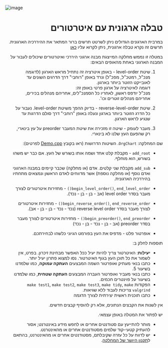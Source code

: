 ![image](https://user-images.githubusercontent.com/62290677/170187520-cb639db8-5e06-46a8-a382-e7dbddd8d01e.png)



<div dir="rtl" lang="he">

# טבלה ארגונית עם איטרטורים

במרבית הארגונים הגדולים ניתן לשרטט תרשים ברור המתאר את ההיררכיה הארגונית. תרשים זה נקרא טבלה ארגונית, ניתן לקרוא עליו [כאן](https://en.wikipedia.org/wiki/Organizational_chart)

במטלה זו נממש מחלקה המייצגת מבנה ארגוני היררכי ואיטרטורים שיכולים לעבור על המבנה הארגוני באחת מהאופים הבאים:

1. שיטת level-order - באופן איטרציה זה נתחיל מראש הארגון (לדוגמה מנכ"ל, רמטכ"ל, מפכ"ל) ונרד באופן "רוחבי" דרך הדרגים השונים עד לאובייקט הזוטר ביותר בארגון.  
דוגמה לאיטרציה על ארגון פרטי באופן זה:  
מנכ"ל יודפס ראשון, לאחריו כל הסמנכ"לים, אחריהם מנהלים בכירים, אחריהם מנהלים זוטרים וכו'.

2. שיטת reverse-level-order - בדיוק ההפך משיטת level-order. נעבור על כל הדרג הזוטר ביותר בארגון ונעלה באופן "רוחבי" דרך סולם הדרגות עד שנגיע לראש הארגון.

3. מעבר לעומק - שיטה זו מזכירה את שיטת המעבר preorder על עץ בינארי, רק שהפעם העץ שלנו לא בינארי. 



שם המחלקה: `OrgChart`.
השיטות הדרושות (ראו בקובץ [Demo.cpp](https://github.com/cpp-exercises-5782/orgchart-a/blob/main/Demo.cpp) לפרטים):

* `add_root` - מקבלת קלט אחד ושמה אותו בשורש של העץ. אם כבר יש משהו בשורש, הוא מוחלף.
* `add_sub` מקבלת שני קלטים. אדם (או מחלקה) שכבר קיימים במבנה הארגוני ואדם נוסף (או מחלקה נוספת) אשר מדווחים לאדם הראשון ונמצאים מתחתיו בהיררכיה הארגונית.
* `begin_level_order()`, `end_level_order()` - מחזירות איטרטורים לצורך מעבר בסדר level order (אב - בן - בן - נכד).
* `begin_reverse_order()`, `end_reverse_order()` - מחזירות איטרטורים לצורך מעבר בסדר reverse level order (נכד - נכד - בן - בן - אב).
* `begin_preorder()`, `end_preorder()` - מחזירות איטרטורים לצורך מעבר בסדר preorder (אב - בן - נכד - בן - נכד)

* אופרטור פלט - מדפיס את העץ בפורמט הגיוני כלשהו לבחירתכם.


תוספות לחלק ב:
* **יעילות**: האיטרטור צריך להיות יעיל ככל האפשר מבחינת זיכרון. בפרט, אין לשמור את כל תוכן העץ בגוף האיטרטור. נסו למצוא פתרון יעיל יותר.
* כתבו בנאי מעתיק ואופרטור השמה המבצעים **העתקה עמוקה**, כמו שלמדנו בשיעור 5.
* כתבו בנאי מעביר ואופרטור העברה המבצעים **העתקה שטחית**, כמו שלמדנו בשיעור על פוינטרים חכמים.
* הפקודות `make test1`, `make test2`, `make test3`, `make tidy`, `make valgrind` צריכות לעבוד ללא שגיאות.
* כתבו תוכנית ראשית יצירתית לצורך הדגמה


אין לשנות את הקבצים הנתונים, אלא רק להוסיף קבצים חדשים.

יש לפתור את המטלה באופן עצמאי.

* מותר להתייעץ עם סטודנטים אחרים או לחפש מידע באינטרנט;
אסור להעתיק קטעי-קוד שלמים מסטודנטים אחרים או מהאינטרנט.
* יש לדווח על כל עזרה שקיבלתם, מסטודנטים אחרים או מהאינטרנט, בהתאם ל[תקנון היושר של המחלקה](https://www.ariel.ac.il/wp/cs/wp-content/uploads/sites/88/2020/08/Guidelines-for-Academic-Integrity.pdf).

</div>
